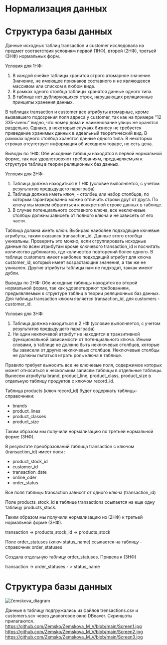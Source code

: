  # Нормализация данных 
 # Структура базы данных

Данные исходных таблиц transaction и customer исследовала на предмет соответствия условиям первой (1НФ), второй (2НФ), третьей (3НФ) нормальных форм.

Условия для 1НФ:

1. В каждой ячейке таблицы хранится строго атомарное значение. Значение, не имеющее признаков составного и не являющееся массивом или списком в любом виде.
2. В рамках одного столбца таблицы хранятся данные одного типа.
3. В таблице нет дублирующихся строк, нарушающих реляционные принципы хранения данных.
   
В таблицах transaction и customer все атрибуты  атомарные, кроме вызвавшего подозрения поля адреса у customer, так как на примере "12 335-avenu" видно, что номер дома и наименование улицы не хранятся раздельно. Однако, в некоторых случаях бизнесу не требуется приведение хранимых данных в идеальный теоретический вид.
В рамкках одного столбца хранятся данные одного типа. В некоторых строках отсутствует информация об исходном товаре, но есть цена. 

Выводы по 1НФ: Обе исходные таблицы находятся в первой нормальной форме, так как удовлетворяют требованиям, предъявляемым к структуре таблиц в теории реляционных баз данных.

Условия для 2НФ:

1. Таблица должна находиться в 1 НФ (условие выполняется, с учетом результатов предыдущего параграфа)
2. Таблица должна иметь ключ, - столбец или набор столбцов, по которым гарантированно можно отличить строки друг от друга. По ключу мы можем обратиться к конкретной строке данных в таблице.
3. В случае потенциального составного ключа, все неключевые столбцы должны зависеть от полного ключа и не зависеть от его части.

Таблица должна иметь ключ. Выбираю наиболее подходящие кючевые атрибуты, таким оказался transaction_id. Данные этого столбца уникальны. Проверить это можно, если сгруппировать исходные данные по всем атрибутам кроме ключевого transaction_id и посчитать количество дубликатов, где количество повторений более одного.
В таблице customers имеет наиболее подходящий атрибут для ключа customer_id, который имеет возрастающие значения, а так же не уникален. Другие атрибуты таблицы нам не подходят, таккак имеют дубли.

Выводы по 2НФ: Обе исходные таблицы находятся во второй нормальной форме, так как удовлетворяют требованиям, предъявляемым к структуре таблиц в теории реляционных баз данных. Для таблицы transaction клюом является transaction_id, для customers - customer_id.

Условия для 3НФ:

1. Таблица должна находиться в 2 НФ (условие выполняется, с учетом результатов предыдущего параграфа)
2. Ни один неключевой атрибут не находится в транзитивной функциональной зависимости от потенциального ключа. Иными словами, в таблице не должно быть неключевых столбцов, которые бы зависели от других неключевых столбцов. Неключевые столбцы не должны пытаться играть роль ключа в таблице.

Правило требует выносить все не ключевые поля, содержимое которых может относиться к нескольким записям таблицы в отдельные таблицы. Вынесем атрибуты brand, product_line, product_class, product_size в отдельную таблицу продуктов с ключом record_id.

Таблица products (ключ record_id) будет содержать таблицы-справочники:  
	
+ brands
+ product_lines
+ product_classes
+ product_size
	   
Таким образом мы получили нормализацию по третьей нормальной форме (3НФ).

В результате преобразований таблица transaction с ключом (transaction_id) имеет поля :

+ product_stock_id
+ customer_id
+ transaction_date
+ online_oder
+ order_status

Все поля таблицы transaction зависят от одного ключа (transaction_id)

Поле products_stock_id в таблице transactions ссылается на еще одну таблицу products_stock.
	
Таким образом мы получили нормализацию из (2НФ) к третьей нормальной форме (3НФ).

transaction -> products_stock_id -> products_stock 
	
Поле order_statuses (ключ status_name) ссылается на таблицу - справочник order_statuses 
	
Создала отдельную таблицу order_statuses. Привела к (3НФ)
    
transaction -> order_statuses - > status_name	


	

# Структура базы данных 
![Zemskova_diagram](https://github.com/Zemsko/Zemskova_M_V/assets/147048091/42ab7914-10ea-4747-ae24-789bbbc539fd)

Данные в таблицу подгружались из файлов trensactions.csv и customers.scv через диалоговое окно DBeaver. Скриншоты прилагаются.
https://github.com/Zemsko/Zemskova_M_V/blob/main/Screen1.jpg
https://github.com/Zemsko/Zemskova_M_V/blob/main/Screen2.jpg
https://github.com/Zemsko/Zemskova_M_V/blob/main/Screen3.jpg

